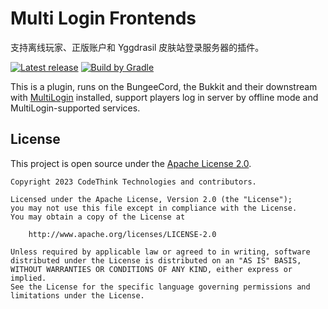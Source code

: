 # Multi Login Frontends

支持离线玩家、正版账户和 Yggdrasil 皮肤站登录服务器的插件。

[![Latest release](https://img.shields.io/github/release/chuanwise/multi-login-frontends.svg)](https://github.com/chuanwise/multi-login-frontends/releases/latest)
[![Build by Gradle](https://img.shields.io/badge/Build%20by-Gradle-06A0CE?logo=Gradle&labelColor=02303A)](https://gradle.org/?from=multi-login-frontends)

This is a plugin, runs on the BungeeCord, the Bukkit and their downstream
with [MultiLogin](https://github.com/CaaMoe/MultiLogin) installed,
support players log in server by offline mode and MultiLogin-supported services.

## License

This project is open source under the [Apache License 2.0](https://www.apache.org/licenses/LICENSE-2.0).

```text
Copyright 2023 CodeThink Technologies and contributors.

Licensed under the Apache License, Version 2.0 (the "License");
you may not use this file except in compliance with the License.
You may obtain a copy of the License at

    http://www.apache.org/licenses/LICENSE-2.0

Unless required by applicable law or agreed to in writing, software
distributed under the License is distributed on an "AS IS" BASIS,
WITHOUT WARRANTIES OR CONDITIONS OF ANY KIND, either express or implied.
See the License for the specific language governing permissions and
limitations under the License.
```
